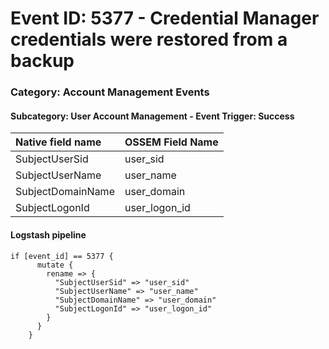 # Event ID: 5377 - Credential Manager credentials were restored from a backup
### Category: Account Management Events
#### Subcategory: User Account Management - Event Trigger: Success

|Native field name            |OSSEM Field Name                     |
|:----------------------------|:------------------------------------|
| SubjectUserSid              | user_sid                            | 
| SubjectUserName             | user_name                           |
| SubjectDomainName           | user_domain                         |
| SubjectLogonId              | user_logon_id                       |


#### Logstash pipeline

```
if [event_id] == 5377 {
      mutate {
        rename => {
          "SubjectUserSid" => "user_sid"
          "SubjectUserName" => "user_name"
          "SubjectDomainName" => "user_domain"
          "SubjectLogonId" => "user_logon_id"
        }
      }
    }
```